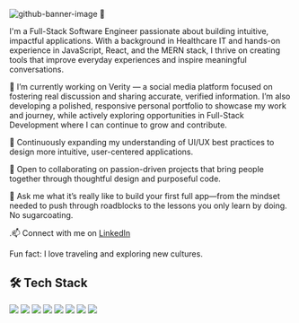 ![github-banner-image](https://github.com/user-attachments/assets/b727c0f3-9df1-437d-ba43-ab4fe932ccc7) 👋

I'm a Full-Stack Software Engineer passionate about building intuitive, impactful applications. With a background in Healthcare IT and hands-on experience in JavaScript, React, and the MERN stack, I thrive on creating tools that improve everyday experiences and inspire meaningful conversations.

🔭 I’m currently working on Verity — a social media platform focused on fostering real discussion and sharing accurate, verified information. I’m also developing a polished, responsive personal portfolio to showcase my work and journey, while actively exploring opportunities in Full-Stack Development where I can continue to grow and contribute.

🌱 Continuously expanding my understanding of UI/UX best practices to design more intuitive, user-centered applications.

👯 Open to collaborating on passion-driven projects that bring people together through thoughtful design and purposeful code.

💬 Ask me what it’s really like to build your first full app—from the mindset needed to push through roadblocks to the lessons you only learn by doing. No sugarcoating.

.📫 Connect with me on [LinkedIn](https://www.linkedin.com/in/regina-w-3317818a/)

   Fun fact: I love traveling and exploring new cultures.


## 🛠️ Tech Stack

<p align="left">
  <img src="https://img.shields.io/badge/JavaScript-F7DF1E?style=for-the-badge&logo=javascript&logoColor=black" />
  <img src="https://img.shields.io/badge/React-20232A?style=for-the-badge&logo=react&logoColor=61DAFB" />
  <img src="https://img.shields.io/badge/Node.js-339933?style=for-the-badge&logo=node.js&logoColor=white" />
  <img src="https://img.shields.io/badge/Express.js-000000?style=for-the-badge&logo=express&logoColor=white" />
  <img src="https://img.shields.io/badge/MongoDB-4EA94B?style=for-the-badge&logo=mongodb&logoColor=white" />
  <img src="https://img.shields.io/badge/HTML5-E34F26?style=for-the-badge&logo=html5&logoColor=white" />
  <img src="https://img.shields.io/badge/CSS3-1572B6?style=for-the-badge&logo=css3&logoColor=white" />
  <img src="https://img.shields.io/badge/Git-F05032?style=for-the-badge&logo=git&logoColor=white" />
</p>
